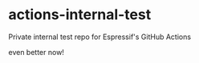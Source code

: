 # actions-internal-test
Private internal test repo for Espressif's GitHub Actions

even better now!
